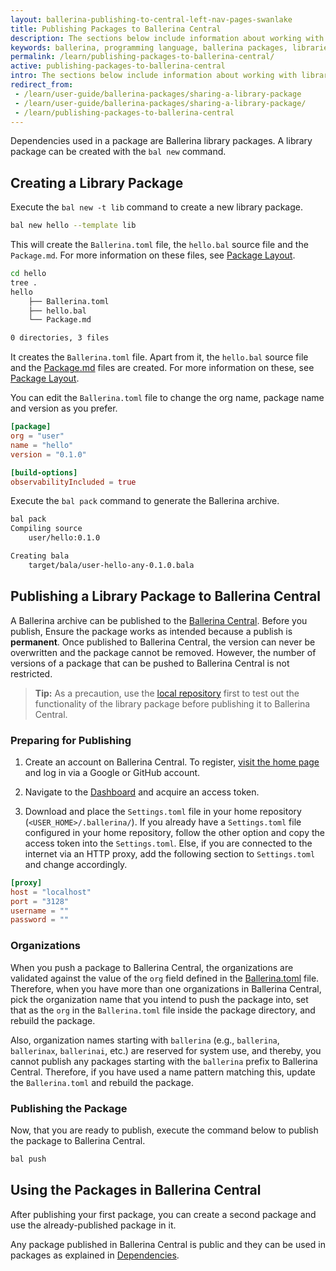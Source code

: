 ```yaml
---
layout: ballerina-publishing-to-central-left-nav-pages-swanlake
title: Publishing Packages to Ballerina Central
description: The sections below include information about working with library packages.
keywords: ballerina, programming language, ballerina packages, libraries, publishing packages
permalink: /learn/publishing-packages-to-ballerina-central/
active: publishing-packages-to-ballerina-central
intro: The sections below include information about working with library packages.
redirect_from:
 - /learn/user-guide/ballerina-packages/sharing-a-library-package
 - /learn/user-guide/ballerina-packages/sharing-a-library-package/
 - /learn/publishing-packages-to-ballerina-central
---
```


Dependencies used in a package are Ballerina library packages. A library package can be created with the `bal new` command.

## Creating a Library Package

Execute the `bal new -t lib` command to create a new library package.

```bash
bal new hello --template lib
```

This will create the `Ballerina.toml` file, the `hello.bal` source file and the `Package.md`. For more information on these files, see [Package Layout](/learn/organizing-ballerina-code/package-layout/).

```bash
cd hello
tree .
hello
    ├── Ballerina.toml 
    ├── hello.bal
    └── Package.md

0 directories, 3 files
```

It creates the `Ballerina.toml` file. Apart from it, the `hello.bal` source file and the [Package.md](/learn/organizing-ballerina-code/package-layout/#packagemd) files are created. For more information on these, see [Package Layout](/learn/organizing-ballerina-code/package-layout/).

You can edit the `Ballerina.toml` file to change the org name, package name and version as you prefer.

```toml
[package]
org = "user"
name = "hello"
version = "0.1.0"

[build-options]
observabilityIncluded = true
```

Execute the `bal pack` command to generate the Ballerina archive.

```bash
bal pack
Compiling source
	user/hello:0.1.0

Creating bala
	target/bala/user-hello-any-0.1.0.bala
```

## Publishing a Library Package to Ballerina Central

A Ballerina archive can be published to the [Ballerina Central](https://central.ballerina.io/). Before you publish, Ensure the package works as intended because a publish is **permanent**. Once published to Ballerina Central, the version can never be overwritten and the package cannot be removed. However, the number of versions of a package that can be pushed to Ballerina Central is not restricted.

>**Tip:** As a precaution, use the [local repository](/learn/managing-dependencies/#using-dependencies-from-the-local-repository) first to test out the functionality of the library package before publishing it to Ballerina Central.


### Preparing for Publishing

1. Create an account on Ballerina Central. To register, [visit the home page](https://central.ballerina.io) and log in via a Google or GitHub account.

2. Navigate to the [Dashboard](https://central.ballerina.io/dashboard) and acquire an access token.

3. Download and place the `Settings.toml` file in your home repository (`<USER_HOME>/.ballerina/`). If you already have a `Settings.toml` file configured in your home repository, follow the other option and copy the access token into the `Settings.toml`. Else, if you are connected to the internet via an HTTP proxy, add the following section to `Settings.toml` and change accordingly.

```toml
[proxy]
host = "localhost"
port = "3128"
username = ""
password = ""
```

### Organizations

When you push a package to Ballerina Central, the organizations are validated against the value of the `org` field defined in the [Ballerina.toml](/learn/organizing-ballerina-code/package-layout/#ballerinatoml) file. Therefore, when you have more than one organizations in Ballerina Central, pick the organization name that you intend to push the package into, set that as the `org` in the `Ballerina.toml` file inside the package directory, and rebuild the package.

Also, organization names starting with `ballerina` (e.g., `ballerina`, `ballerinax`, `ballerinai`, etc.) are reserved for system use, and thereby, you cannot publish any packages starting with the `ballerina` prefix to Ballerina Central. Therefore, if you have used a name pattern matching this, update the `Ballerina.toml` and rebuild the package.

### Publishing the Package

Now, that you are ready to publish, execute the command below to publish the package to Ballerina Central.

```bash
bal push
```

## Using the Packages in Ballerina Central

After publishing your first package, you can create a second package and use the already-published package in it.

Any package published in Ballerina Central is public and they can be used in packages as explained in [Dependencies](/learn/managing-dependencies/#importing-a-module).
